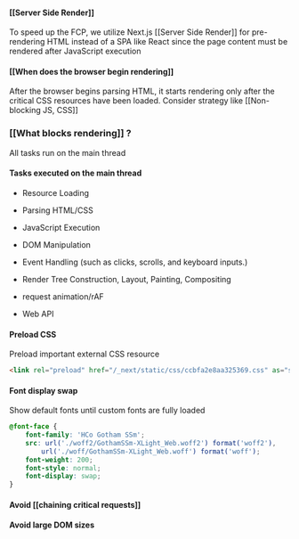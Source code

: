 #### [[Server Side Render]]
To speed up the FCP, we utilize Next.js [[Server Side Render]] for pre-rendering HTML instead of a SPA like React since the page content must be rendered after JavaScript execution

#### [[When does the browser begin rendering]]
After the browser begins parsing HTML, it starts rendering only after the critical CSS resources have been loaded. Consider strategy like [[Non-blocking JS, CSS]]

### [[What blocks rendering]] ?
All tasks run on the main thread
#### Tasks executed on the main thread
- Resource Loading
- Parsing HTML/CSS
- JavaScript Execution
- DOM Manipulation
- Event Handling (such as clicks, scrolls, and keyboard inputs.)
- Render Tree Construction, Layout, Painting, Compositing

- request animation/rAF
- Web API

#### Preload CSS
Preload important external CSS resource
```html
<link rel="preload" href="/_next/static/css/ccbfa2e8aa325369.css" as="style">
```
#### Font display swap
Show default fonts until custom fonts are fully loaded
```scss
@font-face {
    font-family: 'HCo Gotham SSm';
    src: url('./woff2/GothamSSm-XLight_Web.woff2') format('woff2'),
        url('./woff/GothamSSm-XLight_Web.woff') format('woff');
    font-weight: 200;
    font-style: normal;
    font-display: swap;
}
```
#### Avoid [[chaining critical requests]]
#### Avoid large DOM sizes